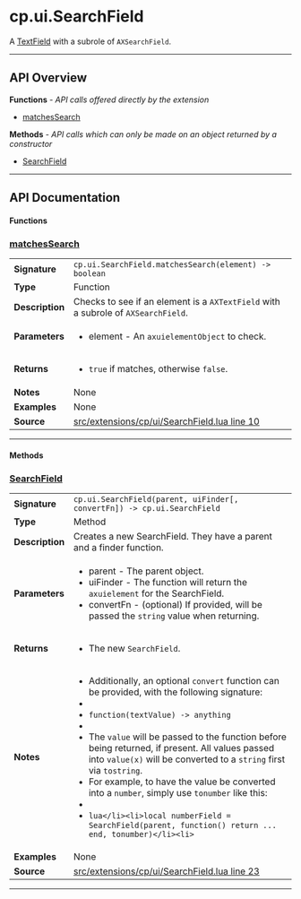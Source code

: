 # cp.ui.SearchField

A [TextField](cp.ui.TextField.md) with a subrole of `AXSearchField`.

---

## API Overview
**Functions** - _API calls offered directly by the extension_
 * [matchesSearch](#matchessearch)

**Methods** - _API calls which can only be made on an object returned by a constructor_
 * [SearchField](#searchfield)


---

## API Documentation

#### Functions


### [matchesSearch](#matchessearch)

|                                             |                                                                                     |
| --------------------------------------------|-------------------------------------------------------------------------------------|
| **Signature**                               | `cp.ui.SearchField.matchesSearch(element) -> boolean`                                                                    |
| **Type**                                    | Function                                                                     |
| **Description**                             | Checks to see if an element is a `AXTextField` with a subrole of `AXSearchField`.                                                                     |
| **Parameters**                              | <ul><li>element - An `axuielementObject` to check.</li></ul> |
| **Returns**                                 | <ul><li>`true` if matches, otherwise `false`.</li></ul>          |
| **Notes**                                   | None |
| **Examples**                                | None |
| **Source**                                  | [src/extensions/cp/ui/SearchField.lua line 10](https://github.com/CommandPost/CommandPost/blob/develop/src/extensions/cp/ui/SearchField.lua#L10) |

---

#### Methods


### [SearchField](#searchfield)

|                                             |                                                                                     |
| --------------------------------------------|-------------------------------------------------------------------------------------|
| **Signature**                               | `cp.ui.SearchField(parent, uiFinder[, convertFn]) -> cp.ui.SearchField`                                                                    |
| **Type**                                    | Method                                                                     |
| **Description**                             | Creates a new SearchField. They have a parent and a finder function.                                                                     |
| **Parameters**                              | <ul><li>parent	- The parent object.</li><li>uiFinder	- The function will return the `axuielement` for the SearchField.</li><li>convertFn	- (optional) If provided, will be passed the `string` value when returning.</li></ul> |
| **Returns**                                 | <ul><li>The new `SearchField`.</li></ul>          |
| **Notes**                                   | <ul><li>Additionally, an optional `convert` function can be provided, with the following signature:</li><li></li><li>`function(textValue) -> anything`</li><li></li><li>The `value` will be passed to the function before being returned, if present. All values passed into `value(x)` will be converted to a `string` first via `tostring`.</li><li>For example, to have the value be converted into a `number`, simply use `tonumber` like this:</li><li></li><li>```lua</li><li>local numberField = SearchField(parent, function() return ... end, tonumber)</li><li>```</li></ul> |
| **Examples**                                | None |
| **Source**                                  | [src/extensions/cp/ui/SearchField.lua line 23](https://github.com/CommandPost/CommandPost/blob/develop/src/extensions/cp/ui/SearchField.lua#L23) |

---

